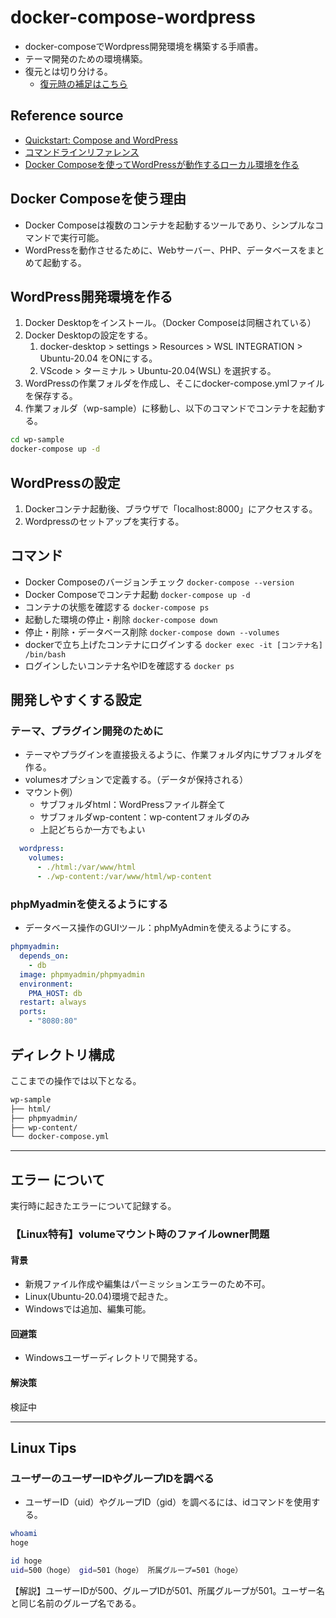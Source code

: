 # docker-compose-wordpress

- docker-composeでWordpress開発環境を構築する手順書。
- テーマ開発のための環境構築。
- 復元とは切り分ける。
  - [復元時の補足はこちら](wp-restore.md)

## Reference source

- [Quickstart: Compose and WordPress](https://docs.docker.com/compose/wordpress/)
- [コマンドラインリファレンス](https://docs.docker.jp/compose/reference/toc.html)
- [Docker Composeを使ってWordPressが動作するローカル環境を作る](https://codeaid.jp/blog/docker-wp/)

## Docker Composeを使う理由

- Docker Composeは複数のコンテナを起動するツールであり、シンプルなコマンドで実行可能。
- WordPressを動作させるために、Webサーバー、PHP、データベースをまとめて起動する。

## WordPress開発環境を作る

1. Docker Desktopをインストール。（Docker Composeは同梱されている）
2. Docker Desktopの設定をする。
   1. docker-desktop > settings > Resources > WSL INTEGRATION > Ubuntu-20.04 をONにする。
   2. VScode > ターミナル > Ubuntu-20.04(WSL) を選択する。
3. WordPressの作業フォルダを作成し、そこにdocker-compose.ymlファイルを保存する。
4. 作業フォルダ（wp-sample）に移動し、以下のコマンドでコンテナを起動する。

```bash
cd wp-sample
docker-compose up -d
```

## WordPressの設定

1. Dockerコンテナ起動後、ブラウザで「localhost:8000」にアクセスする。
2. Wordpressのセットアップを実行する。

## コマンド

- Docker Composeのバージョンチェック ```docker-compose --version```
- Docker Composeでコンテナ起動 ```docker-compose up -d```
- コンテナの状態を確認する ```docker-compose ps```
- 起動した環境の停止・削除 ```docker-compose down```
- 停止・削除・データベース削除 ```docker-compose down --volumes```
- dockerで立ち上げたコンテナにログインする ```docker exec -it [コンテナ名] /bin/bash```
- ログインしたいコンテナ名やIDを確認する ```docker ps```

## 開発しやすくする設定

### テーマ、プラグイン開発のために

- テーマやプラグインを直接扱えるように、作業フォルダ内にサブフォルダを作る。
- volumesオプションで定義する。（データが保持される）
- マウント例）
  - サブフォルダhtml：WordPressファイル群全て
  - サブフォルダwp-content：wp-contentフォルダのみ
  - 上記どちらか一方でもよい

```yml
  wordpress:
    volumes:
      - ./html:/var/www/html
      - ./wp-content:/var/www/html/wp-content
```

### phpMyadminを使えるようにする

- データベース操作のGUIツール：phpMyAdminを使えるようにする。

```yml
phpmyadmin:
  depends_on:
    - db
  image: phpmyadmin/phpmyadmin
  environment:
    PMA_HOST: db
  restart: always
  ports:
    - "8080:80"
```

## ディレクトリ構成

ここまでの操作では以下となる。

```markdown
wp-sample
├── html/
├── phpmyadmin/
├── wp-content/
└── docker-compose.yml
```

---

## エラー について

実行時に起きたエラーについて記録する。

### 【Linux特有】volumeマウント時のファイルowner問題

#### 背景

- 新規ファイル作成や編集はパーミッションエラーのため不可。
- Linux(Ubuntu-20.04)環境で起きた。
- Windowsでは追加、編集可能。

#### 回避策

- Windowsユーザーディレクトリで開発する。

#### 解決策

検証中

---

## Linux Tips

### ユーザーのユーザーIDやグループIDを調べる

- ユーザーID（uid）やグループID（gid）を調べるには、idコマンドを使用する。

```bash
whoami
hoge

id hoge
uid=500（hoge） gid=501（hoge） 所属グループ=501（hoge）
```

【解説】ユーザーIDが500、グループIDが501、所属グループが501。ユーザー名と同じ名前のグループ名である。
